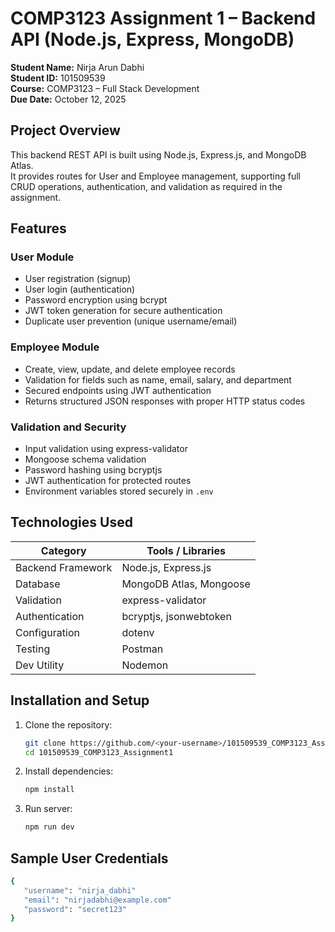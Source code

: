 # COMP3123 Assignment 1 – Backend API (Node.js, Express, MongoDB)

**Student Name:** Nirja Arun Dabhi  
**Student ID:** 101509539  
**Course:** COMP3123 – Full Stack Development  
**Due Date:** October 12, 2025  

## Project Overview
This backend REST API is built using Node.js, Express.js, and MongoDB Atlas.  
It provides routes for User and Employee management, supporting full CRUD operations, authentication, and validation as required in the assignment.

## Features
### User Module
- User registration (signup)
- User login (authentication)
- Password encryption using bcrypt
- JWT token generation for secure authentication
- Duplicate user prevention (unique username/email)

### Employee Module
- Create, view, update, and delete employee records
- Validation for fields such as name, email, salary, and department
- Secured endpoints using JWT authentication
- Returns structured JSON responses with proper HTTP status codes

### Validation and Security
- Input validation using express-validator  
- Mongoose schema validation  
- Password hashing using bcryptjs  
- JWT authentication for protected routes  
- Environment variables stored securely in `.env`

## Technologies Used
| Category | Tools / Libraries |
|-----------|-------------------|
| Backend Framework | Node.js, Express.js |
| Database | MongoDB Atlas, Mongoose |
| Validation | express-validator |
| Authentication | bcryptjs, jsonwebtoken |
| Configuration | dotenv |
| Testing | Postman |
| Dev Utility | Nodemon |

## Installation and Setup
1. Clone the repository:
   ```bash
   git clone https://github.com/<your-username>/101509539_COMP3123_Assignment1.git
   cd 101509539_COMP3123_Assignment1
2. Install dependencies:
   ```bash
   npm install
3. Run server:
   ```bash
   npm run dev


## Sample User Credentials 
   ```bash
   {
      "username": "nirja_dabhi"
      "email": "nirjadabhi@example.com"
      "password": "secret123"
   }